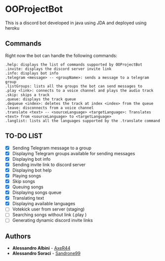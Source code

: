 # OOProjectBot
This is a discord bot developed in java using JDA and deployed using heroku

## Commands
Right now the bot can handle the following commands:

```
.help: displays the list of commands supported by OOProjectBot
.invite: displays the discord server invite link
.info: displays bot info
.telegram <message> -- <groupName>: sends a message to a telegram group
.listGroups: lists all the groups the bot can send messages to
.play <link>: connects to a voice channel and plays the audio track
.skip: skips a track
.queue: displays the track queue
.dequeue <index>: deletes the track at index <index> from the queue
.leave: disconnects from a voice channel
.translate <text> -- <sourceLanguage> <targetLanguage>: Translates <text> from <sourceLanguage> to <targetLanguage>
.langlist: lists all the languages supported by the .translate command
```

## TO-DO LIST

* [x] Sending Telegram message to a group
* [x] Displaying Telegram groups available for sending messages
* [x] Displaying bot info
* [x] Sending invite link to discord server
* [x] Displaying bot help
* [x] Playing songs
* [x] Skip songs
* [x] Queuing songs
* [x] Displaying songs queue
* [x] Translating text
* [x] Displaying available languages
* [ ] Votekick user from server (staging)
* [ ] Searching songs without link (.play <songName>)
* [ ] Generating dynamic discord invite links

## Authors
* **Alessandro Albini** - [AxeR44](https://github.com/AxeR44)
* **Alessandro Soraci** - [Sandrone99](https://github.com/Sandrone99)


